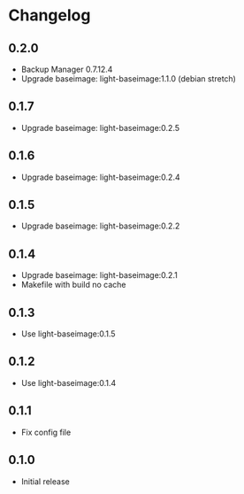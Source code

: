 # Changelog

## 0.2.0
  - Backup Manager 0.7.12.4
  - Upgrade baseimage: light-baseimage:1.1.0 (debian stretch)

## 0.1.7
  - Upgrade baseimage: light-baseimage:0.2.5

## 0.1.6
  - Upgrade baseimage: light-baseimage:0.2.4

## 0.1.5
  - Upgrade baseimage: light-baseimage:0.2.2

## 0.1.4
  - Upgrade baseimage: light-baseimage:0.2.1
  - Makefile with build no cache

## 0.1.3
  - Use light-baseimage:0.1.5

## 0.1.2
  - Use light-baseimage:0.1.4

## 0.1.1
  - Fix config file

## 0.1.0
  - Initial release
